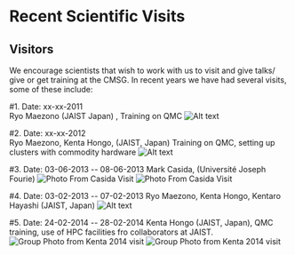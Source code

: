 Recent Scientific Visits
=========================================

Visitors
-----------

We encourage  scientists that wish to work with us to visit and give talks/
give or get training at the CMSG. In recent years we have had several visits,
some of these include:

#1. Date: xx-xx-2011  
   Ryo Maezono (JAIST Japan) , Training on QMC
   ![Alt text]( /recentvisits/ryo2012  "2011 Visit")

#2. Date: xx-xx-2012  
   Ryo Maezono, Kenta Hongo, (JAIST, Japan) Training on QMC, setting up clusters with commodity hardware
   ![Alt text]( /recentvisits/ryo2012  "Optional title")

#3. Date: 03-06-2013 -- 08-06-2013
   Mark Casida, (Université Joseph Fourie)
   ![Photo From Casida Visit]( /recentvisits/casida1.jpg  "Lab photo")
   ![Photo From Casida Visit]( /recentvisits/casida2.jpg  "Group Photo from Mark Casida's Visit")

#4. Date: 03-02-2013  -- 07-02-2013
   Ryo Maezono, Kenta Hongo, Kentaro Hayashi (JAIST, Japan)
   ![Alt text]( /recentvisits/ryo2012  "Optional title")

#5. Date: 24-02-2014 -- 28-02-2014
   Kenta Hongo (JAIST, Japan), QMC training, use of HPC facilities fro collaborators at JAIST.
   ![Group Photo from Kenta 2014 visit]( /recentvisits/kenta2014.jpg  "Kenta Hongo's recent visit")
   ![Group Photo from Kenta 2014 visit]( /recentvisits/kenta2014a.jpg  "Kenta Hongo's  2014 visit")

